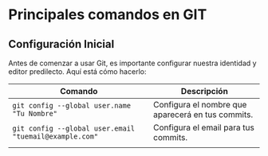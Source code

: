 # Principales comandos en GIT

## Configuración Inicial
Antes de comenzar a usar Git, es importante configurar nuestra identidad y editor predilecto. Aquí está cómo hacerlo:

| Comando                        | Descripción                                      |
| ------------------------------ | ------------------------------------------------ |
| `git config --global user.name "Tu Nombre"` | Configura el nombre que aparecerá en tus commits. |
| `git config --global user.email "tuemail@example.com"` | Configura el email para tus commits. |
||||